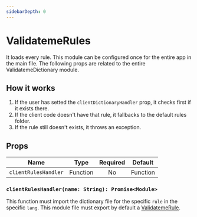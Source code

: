 ```yaml
---
sidebarDepth: 0
---
```


# ValidatemeRules

It loads every rule. This module can be configured once for the entire app in the main file. The following props are related to the entire ValidatemeDictionary module.

## How it works

1. If the user has setted the `clientDictionaryHandler` prop, it checks first if it exists there.
2. If the client code doesn't have that rule, it fallbacks to the default rules folder.
3. If the rule still doesn't exists, it throws an exception.

## Props

| Name                 | Type     | Required | Default  |
| -------------------- | :------: | :------: | -------- |
| `clientRulesHandler` | Function | No       | Function |

### `clientRulesHandler(name: String): Promise<Module>`

This function must import the dictionary file for the specific `rule` in the specific `lang`. This module file must export by default a [ValidatemeRule](./validateme-rule.html).
